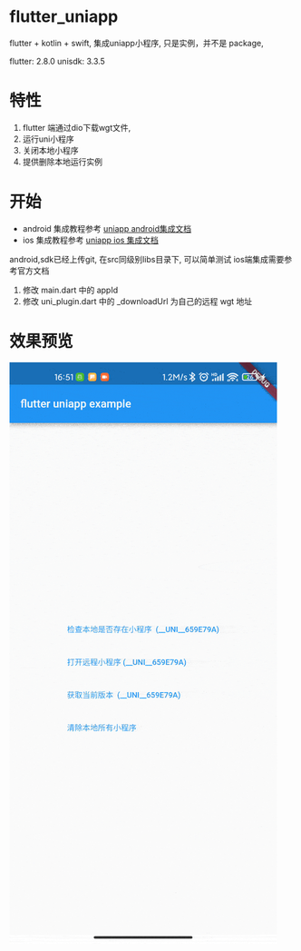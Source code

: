 # flutter_uniapp

flutter + kotlin + swift, 集成uniapp小程序, 只是实例，并不是 package,

flutter: 2.8.0
unisdk: 3.3.5


# 特性
1. flutter 端通过dio下载wgt文件,
2. 运行uni小程序
3. 关闭本地小程序
4. 提供删除本地运行实例

# 开始

 - android 集成教程参考 [uniapp android集成文档](https://nativesupport.dcloud.net.cn/UniMPDocs/UseSdk/android)
 - ios     集成教程参考 [uniapp ios 集成文档](https://nativesupport.dcloud.net.cn/UniMPDocs/UseSdk/ios)


android,sdk已经上传git, 在src同级别libs目录下, 可以简单测试
ios端集成需要参考官方文档

1. 修改 main.dart 中的 appId
2. 修改 uni_plugin.dart 中的 _downloadUrl 为自己的远程 wgt 地址





# 效果预览

![](.\screenshot\preview.gif)
